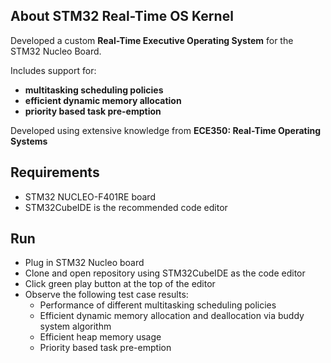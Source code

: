 ## About STM32 Real-Time OS Kernel
Developed a custom **Real-Time Executive Operating System** for the STM32 Nucleo Board. 

Includes support for: 
- **multitasking scheduling policies**
- **efficient dynamic memory allocation**
- **priority based task pre-emption**
  
Developed using extensive knowledge from **ECE350: Real-Time Operating Systems**

## Requirements
- STM32 NUCLEO-F401RE board
- STM32CubeIDE is the recommended code editor

## Run
- Plug in STM32 Nucleo board
- Clone and open repository using STM32CubeIDE as the code editor
- Click green play button at the top of the editor
- Observe the following test case results:
  - Performance of different multitasking scheduling policies
  - Efficient dynamic memory allocation and deallocation via buddy system algorithm
  - Efficient heap memory usage
  - Priority based task pre-emption
